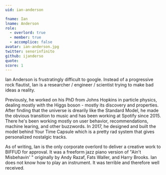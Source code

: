 ```yaml
---
uid: ian-anderson

fname: Ian
lname: Anderson
role:
  - overlord: true
  - member: true
  - accomplice: false
avatar: ian-anderson.jpg
twitter: senorinfinito
github: ijanderso
quote: 
score: 1
---
```

Ian Anderson is frustratingly difficult to google. Instead of a progressive rock flautist, Ian is a researcher / engineer / scientist trying to make bad ideas a reality.

Previously, he worked on his PhD from Johns Hopkins in particle physics, dealing mostly with the Higgs boson - mostly its discovery and properties. After finding that the universe is drearily like the Standard Model, he made the obvious transition to music and has been working at Spotify since 2015. There he's been working mostly on user behavior, recommendations, machine learing, and other buzzwords. In 2017, he designed and built the model behind Your Time Capsule which is a pretty rad system that gives personalized nostalgic tracks.

As of writing, Ian is the only corporate overlord to deliver a creative work to BIFFUD for approval. It was a freeform jazz piano version of "Ain't Misbehavin' " originally by Andy Razaf, Fats Waller, and Harry Brooks. Ian does not know how to play an instrument. It was terrible and therefore well received.
